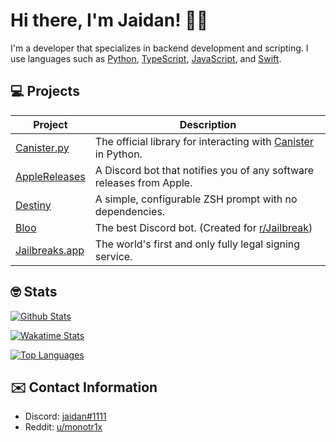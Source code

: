 # Hi there, I'm Jaidan! 👋🏼
I'm a developer that specializes in backend development and scripting. I use languages such as [Python](https://python.org), [TypeScript](https://typescriptlang.org), [JavaScript](https://javascript.com), and [Swift](https://swift.org).

## 💻 Projects
| Project                                                    | Description                                                                    |
|------------------------------------------------------------|--------------------------------------------------------------------------------|
| [Canister.py](https://github.com/cnstr/canister.py) | The official library for interacting with [Canister](https://canister.me) in Python. |
| [AppleReleases](https://github.com/m1stadev/AppleReleases) | A Discord bot that notifies you of any software releases from Apple. |
| [Destiny](https://github.com/ja1dan/Destiny) | A simple, configurable ZSH prompt with no dependencies. |
| [Bloo](https://github.com/DiscordGIR/Bloo) | The best Discord bot. (Created for [r/Jailbreak](https://discord.gg/jb)) |
| [Jailbreaks.app](https://jailbreaks.app) | The world's first and only fully legal signing service. |

## 🤓 Stats
[![Github Stats](https://github-readme-stats.vercel.app/api?username=ja1dan&show_icons=true&count_private=true&theme=dark)](https://github.com/ja1dan)

[![Wakatime Stats](https://github-readme-stats.vercel.app/api/wakatime?username=ja1dan&theme=dark)](https://github.com/ja1dan)

[![Top Languages](https://github-readme-stats.vercel.app/api/top-langs/?username=ja1dan&layout=compact&langs_count=6&theme=dark)](https://github.com/ja1dan)

## ✉️ Contact Information
* Discord: [jaidan#1111](https://discord.com/users/811496735406293062)
* Reddit: [u/monotr1x](https://reddit.com/u/monotr1x)
